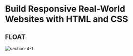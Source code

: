 # Build Responsive Real-World Websites with HTML and CSS
## FLOAT
![section-4-1](https://user-images.githubusercontent.com/100860879/209290009-af6d1b39-685f-42f8-bfc0-378e9ab3bb27.png)
